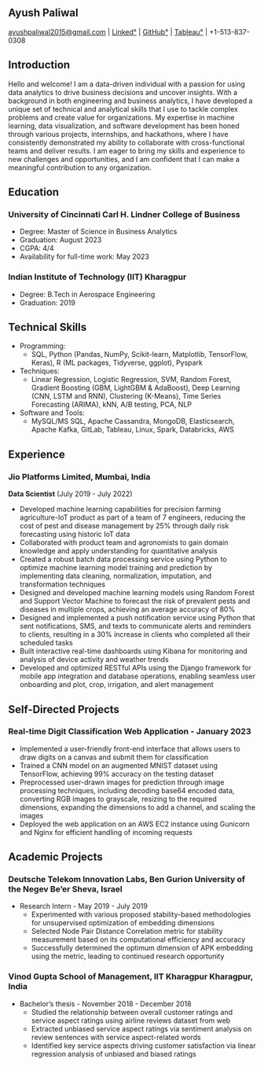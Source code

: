 ## Ayush Paliwal
ayushpaliwal2015@gmail.com | [Linked°](https://www.linkedin.com/in/ayush-paliwal-2015/) | [GitHub°](https://github.com/ayushpaliwal2015) | [Tableau°](https://public.tableau.com/app/profile/ayush5350) | +1-513-837-0308

## Introduction
Hello and welcome! I am a data-driven individual with a passion for using data analytics to drive business decisions and uncover insights. With a background in both engineering and business analytics, I have developed a unique set of technical and analytical skills that I use to tackle complex problems and create value for organizations. My expertise in machine learning, data visualization, and software development has been honed through various projects, internships, and hackathons, where I have consistently demonstrated my ability to collaborate with cross-functional teams and deliver results. I am eager to bring my skills and experience to new challenges and opportunities, and I am confident that I can make a meaningful contribution to any organization.


## Education

### University of Cincinnati Carl H. Lindner College of Business 
- Degree: Master of Science in Business Analytics 
- Graduation: August 2023
- CGPA: 4/4 
- Availability for full-time work: May 2023

### Indian Institute of Technology (IIT) Kharagpur
- Degree: B.Tech in Aerospace Engineering 
- Graduation: 2019 



## Technical Skills
- Programming:
  - SQL, Python (Pandas, NumPy, Scikit-learn, Matplotlib, TensorFlow, Keras), R (ML packages, Tidyverse, ggplot), Pyspark
- Techniques:
  - Linear Regression, Logistic Regression, SVM, Random Forest, Gradient Boosting (GBM, LightGBM & AdaBoost), Deep Learning (CNN, LSTM and RNN), Clustering (K-Means), Time Series Forecasting (ARIMA), kNN, A/B testing, PCA, NLP
- Software and Tools:
  - MySQL/MS SQL, Apache Cassandra, MongoDB, Elasticsearch, Apache Kafka, GitLab, Tableau, Linux, Spark, Databricks, AWS


## Experience

### Jio Platforms Limited, Mumbai, India
**Data Scientist** (July 2019 - July 2022)
- Developed machine learning capabilities for precision farming agriculture-IoT product as part of a team of 7 engineers, reducing the cost of pest and disease management by 25% through daily risk forecasting using historic IoT data
- Collaborated with product team and agronomists to gain domain knowledge and apply understanding for quantitative analysis
- Created a robust batch data processing service using Python to optimize machine learning model training and prediction by implementing data cleaning, normalization, imputation, and transformation techniques
- Designed and developed machine learning models using Random Forest and Support Vector Machine to forecast the risk of prevalent pests and diseases in multiple crops, achieving an average accuracy of 80%
- Designed and implemented a push notification service using Python that sent notifications, SMS, and texts to communicate alerts and reminders to clients, resulting in a 30% increase in clients who completed all their scheduled tasks
- Built interactive real-time dashboards using Kibana for monitoring and analysis of device activity and weather trends
- Developed and optimized RESTful APIs using the Django framework for mobile app integration and database operations, enabling seamless user onboarding and plot, crop, irrigation, and alert management


## Self-Directed Projects

### Real-time Digit Classification Web Application - January 2023
- Implemented a user-friendly front-end interface that allows users to draw digits on a canvas and submit them for classification
- Trained a CNN model on an augmented MNIST dataset using TensorFlow, achieving 99% accuracy on the testing dataset
- Preprocessed user-drawn images for prediction through image processing techniques, including decoding base64 encoded data, converting RGB images to grayscale, resizing to the required dimensions, expanding the dimensions to add a channel, and scaling the images
- Deployed the web application on an AWS EC2 instance using Gunicorn and Nginx for efficient handling of incoming requests


## Academic Projects

### Deutsche Telekom Innovation Labs, Ben Gurion University of the Negev Be’er Sheva, Israel
- Research Intern - May 2019 - July 2019
  - Experimented with various proposed stability-based methodologies for unsupervised optimization of embedding dimensions
  - Selected Node Pair Distance Correlation metric for stability measurement based on its computational efficiency and accuracy
  - Successfully determined the optimum dimension of APK embedding using the metric, leading to continued research opportunity

### Vinod Gupta School of Management, IIT Kharagpur Kharagpur, India
- Bachelor’s thesis - November 2018 - December 2018
  - Studied the relationship between overall customer ratings and service aspect ratings using airline reviews dataset from web
  - Extracted unbiased service aspect ratings via sentiment analysis on review sentences with service aspect-related words
  - Identified key service aspects driving customer satisfaction via linear regression analysis of unbiased and biased ratings
